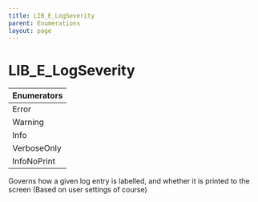 ```yaml
---
title: LIB_E_LogSeverity
parent: Enumerations
layout: page
---
```


# LIB_E_LogSeverity

| Enumerators |
| --- | 
| Error |
| Warning |
| Info |
| VerboseOnly |
| InfoNoPrint |

Governs how a given log entry is labelled, and whether it is printed to the screen (Based on user settings of course)
